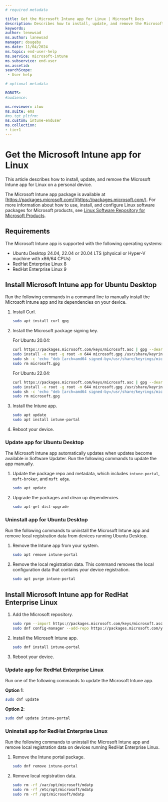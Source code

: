 ```yaml
---
# required metadata

title: Get the Microsoft Intune app for Linux | Microsoft Docs
description: Describes how to install, update, and remove the Microsoft Intune app for Linux. 
keywords:
author: lenewsad
ms.author: lanewsad
manager: dougeby
ms.date: 11/04/2024
ms.topic: end-user-help
ms.service: microsoft-intune
ms.subservice: end-user
ms.assetid: 
searchScope:
 - User help

# optional metadata

ROBOTS:  
#audience:

ms.reviewer: ilwu
ms.suite: ems
#ms.tgt_pltfrm:
ms.custom: intune-enduser
ms.collection:
- tier1
---  
```


# Get the Microsoft Intune app for Linux   

This article describes how to install, update, and remove the Microsoft Intune app for Linux on a personal device.  

The Microsoft Intune app package is available at [https://packages.microsoft.com/](https://packages.microsoft.com/). For more information about how to use, install, and configure Linux software packages for Microsoft products, see [Linux Software Repository for Microsoft Products](/windows-server/administration/linux-package-repository-for-microsoft-software).  

## Requirements  

The Microsoft Intune app is supported with the following operating systems:  

 - Ubuntu Desktop 24.04, 22.04 or 20.04 LTS (physical or Hyper-V machine with x86/64 CPUs)  
 - RedHat Enterprise Linux 8  
 - RedHat Enterprise Linux 9

## Install Microsoft Intune app for Ubuntu Desktop
Run the following commands in a command line to manually install the Microsoft Intune app and its dependencies on your device.  

1. Install Curl. 

    ```bash
    sudo apt install curl gpg
    ```

2. Install the Microsoft package signing key.  

   For Ubuntu 20.04:  

    ```bash
    curl https://packages.microsoft.com/keys/microsoft.asc | gpg --dearmor > microsoft.gpg
    sudo install -o root -g root -m 644 microsoft.gpg /usr/share/keyrings/
    sudo sh -c 'echo "deb [arch=amd64 signed-by=/usr/share/keyrings/microsoft.gpg] https://packages.microsoft.com/ubuntu/20.04/prod focal main" > /etc/apt/sources.list.d/microsoft-ubuntu-focal-prod.list'
    sudo rm microsoft.gpg
    ```
    
    For Ubuntu 22.04:  

    ```bash
    curl https://packages.microsoft.com/keys/microsoft.asc | gpg --dearmor > microsoft.gpg
    sudo install -o root -g root -m 644 microsoft.gpg /usr/share/keyrings/ 
    sudo sh -c 'echo "deb [arch=amd64 signed-by=/usr/share/keyrings/microsoft.gpg] https://packages.microsoft.com/ubuntu/22.04/prod jammy main" > /etc/apt/sources.list.d/microsoft-ubuntu-jammy-prod.list' 
    sudo rm microsoft.gpg
    ```

3. Install the Intune app. 

    ```bash
    sudo apt update
    sudo apt install intune-portal
    ``` 

4. Reboot your device.  

### Update app for Ubuntu Desktop 
The Microsoft Intune app automatically updates when updates become available in Software Updater. Run the following commands to update the app manually.    


1. Update the package repo and metadata, which includes `intune-portal`, `msft-broker`, and `msft edge`.   

    ```bash
    sudo apt update
    ```
 
2. Upgrade the packages and clean up dependencies.  

    ```bash
    sudo apt-get dist-upgrade
    ```

### Uninstall app for Ubuntu Desktop  
Run the following commands to uninstall the Microsoft Intune app and remove local registration data from devices running Ubuntu Desktop.  

1. Remove the Intune app from your system.  

    ```bash
    sudo apt remove intune-portal
    ```

2. Remove the local registration data. This command removes the local configuration data that contains your device registration.     

    ```bash
    sudo apt purge intune-portal
    ```  
## Install Microsoft Intune app for RedHat Enterprise Linux  

1. Add the Microsoft repository.  

   ```bash
   sudo rpm --import https://packages.microsoft.com/keys/microsoft.asc
   sudo dnf config-manager --add-repo https://packages.microsoft.com/yumrepos/microsoft-rhel9.0-prod
   ```

2. Install the Microsoft Intune app.  

   ```bash
   sudo dnf install intune-portal
   ```

3. Reboot your device.  

### Update app for RedHat Enterprise Linux  
Run one of the following commands to update the Microsoft Intune app.  

**Option 1**:  

   ```bash
   sudo dnf update
   ```

**Option 2**: 
   ```bash
   sudo dnf update intune-portal
   ```

### Uninstall app for RedHat Enterprise Linux  

Run the following commands to uninstall the Microsoft Intune app and remove local registration data on devices running RedHat Enterprise Linux.    

1. Remove the Intune portal package.  

   ```bash
   sudo dnf remove intune-portal
   ```

2. Remove local registration data.  

   ```bash
   sudo rm -rf /var/opt/microsoft/mdatp
   sudo rm -rf /etc/opt/microsoft/mdatp
   sudo rm -rf /opt/microsoft/mdatp
   ```  
